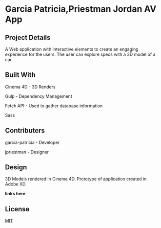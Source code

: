 # Garcia Patricia,Priestman Jordan AV App

## Project Details
A Web application with interactive elements to create an engaging experience for the users. The user can explore specs with a 3D model of a car.


## Built With
Cinema 4D - 3D Renders

Gulp - Dependency Management

Fetch API - Used to gather database information

Sass


## Contributers
garcia-patricia - Developer

jpriestman - Designer


## Design
3D Models rendered in Cinema 4D.
Prototype of application created in Adobe XD 

**links here**


## License
[MIT](https://choosealicense.com/licenses/mit/)
